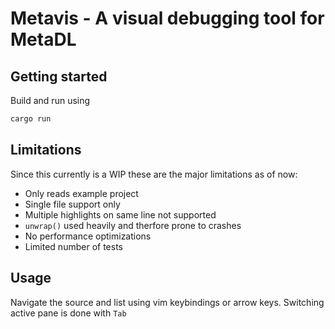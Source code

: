 # Metavis - A visual debugging tool for MetaDL

## Getting started

Build and run using

```bash
cargo run
```

## Limitations

Since this currently is a WIP these are the major limitations as of now:

* Only reads example project
* Single file support only
* Multiple highlights on same line not supported
* `unwrap()` used heavily and therfore prone to crashes
* No performance optimizations
* Limited number of tests

## Usage

Navigate the source and list using vim keybindings or arrow keys. Switching active pane is done with `Tab`
